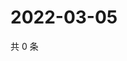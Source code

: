 # 2022-03-05

共 0 条

<!-- BEGIN WEIBO -->
<!-- 最后更新时间 Sat Mar 05 2022 20:14:09 GMT+0800 (China Standard Time) -->

<!-- END WEIBO -->
